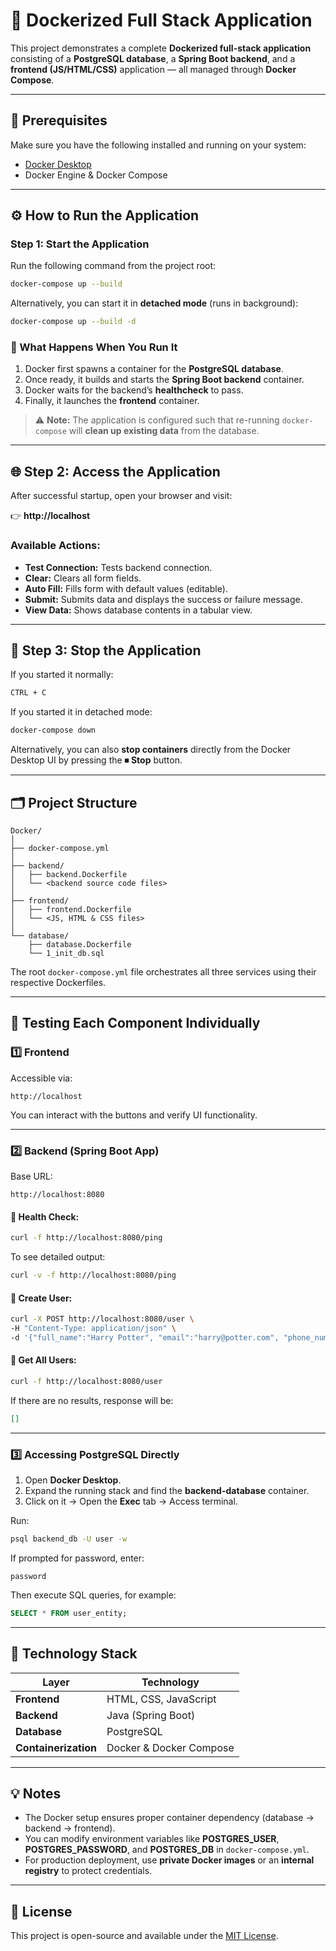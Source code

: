 # 🚀 **Dockerized Full Stack Application**

This project demonstrates a complete **Dockerized full-stack application** consisting of a **PostgreSQL database**, a **Spring Boot backend**, and a **frontend (JS/HTML/CSS)** application — all managed through **Docker Compose**.

---

## 🧩 **Prerequisites**

Make sure you have the following installed and running on your system:
- [Docker Desktop](https://www.docker.com/products/docker-desktop)
- Docker Engine & Docker Compose

---

## ⚙️ **How to Run the Application**

### **Step 1: Start the Application**

Run the following command from the project root:

```bash
docker-compose up --build
```

Alternatively, you can start it in **detached mode** (runs in background):

```bash
docker-compose up --build -d
```

### 🧠 What Happens When You Run It

1. Docker first spawns a container for the **PostgreSQL database**.  
2. Once ready, it builds and starts the **Spring Boot backend** container.  
3. Docker waits for the backend’s **healthcheck** to pass.  
4. Finally, it launches the **frontend** container.  

> ⚠️ **Note:** The application is configured such that re-running `docker-compose` will **clean up existing data** from the database.

---

## 🌐 **Step 2: Access the Application**

After successful startup, open your browser and visit:

👉 **http://localhost**

### Available Actions:
- **Test Connection:** Tests backend connection.  
- **Clear:** Clears all form fields.  
- **Auto Fill:** Fills form with default values (editable).  
- **Submit:** Submits data and displays the success or failure message.  
- **View Data:** Shows database contents in a tabular view.

---

## 🧹 **Step 3: Stop the Application**

If you started it normally:
```bash
CTRL + C
```

If you started it in detached mode:
```bash
docker-compose down
```

Alternatively, you can also **stop containers** directly from the Docker Desktop UI by pressing the **⏹ Stop** button.

---

## 🗂️ **Project Structure**

```
Docker/
│
├── docker-compose.yml
│
├── backend/
│   ├── backend.Dockerfile
│   └── <backend source code files>
│
├── frontend/
│   ├── frontend.Dockerfile
│   └── <JS, HTML & CSS files>
│
└── database/
    ├── database.Dockerfile
    └── 1_init_db.sql
```

The root `docker-compose.yml` file orchestrates all three services using their respective Dockerfiles.

---

## 🧪 **Testing Each Component Individually**

### **1️⃣ Frontend**
Accessible via:
```
http://localhost
```
You can interact with the buttons and verify UI functionality.

---

### **2️⃣ Backend (Spring Boot App)**

Base URL:
```
http://localhost:8080
```

#### 🔹 Health Check:
```bash
curl -f http://localhost:8080/ping
```

To see detailed output:
```bash
curl -v -f http://localhost:8080/ping
```

#### 🔹 Create User:
```bash
curl -X POST http://localhost:8080/user \
-H "Content-Type: application/json" \
-d '{"full_name":"Harry Potter", "email":"harry@potter.com", "phone_number":"4123567890"}'
```

#### 🔹 Get All Users:
```bash
curl -f http://localhost:8080/user
```

If there are no results, response will be:
```json
[]
```

---

### **3️⃣ Accessing PostgreSQL Directly**

1. Open **Docker Desktop**.  
2. Expand the running stack and find the **backend-database** container.  
3. Click on it → Open the **Exec** tab → Access terminal.  

Run:
```bash
psql backend_db -U user -w
```
If prompted for password, enter:
```
password
```

Then execute SQL queries, for example:
```sql
SELECT * FROM user_entity;
```

---

## 🧱 **Technology Stack**

| Layer | Technology |
|-------|-------------|
| **Frontend** | HTML, CSS, JavaScript |
| **Backend** | Java (Spring Boot) |
| **Database** | PostgreSQL |
| **Containerization** | Docker & Docker Compose |

---

## 💡 **Notes**

- The Docker setup ensures proper container dependency (database → backend → frontend).  
- You can modify environment variables like **POSTGRES_USER**, **POSTGRES_PASSWORD**, and **POSTGRES_DB** in `docker-compose.yml`.  
- For production deployment, use **private Docker images** or an **internal registry** to protect credentials.

---

## 🧾 **License**

This project is open-source and available under the [MIT License](LICENSE).
